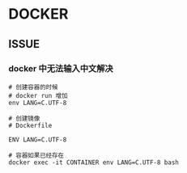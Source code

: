 # DOCKER

## ISSUE

### docker 中无法输入中文解决

```
# 创建容器的时候
# docker run 增加
env LANG=C.UTF-8
```

```
# 创建镜像
# Dockerfile

ENV LANG=C.UTF-8
```

```
# 容器如果已经存在
docker exec -it CONTAINER env LANG=C.UTF-8 bash
```
